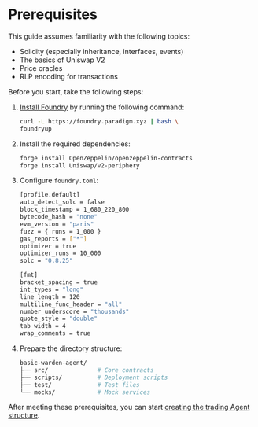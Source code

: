 ﻿---
sidebar_position: 2
---

# Prerequisites

This guide assumes familiarity with the following topics:

- Solidity (especially inheritance, interfaces, events)
- The basics of Uniswap V2
- Price oracles
- RLP encoding for transactions

Before you start, take the following steps:

1. [Install Foundry](https://book.getfoundry.sh/getting-started/installation) by running the following command:

   ```bash
   curl -L https://foundry.paradigm.xyz | bash \ 
   foundryup
   ```

2. Install the required dependencies:
   
   ```bash
   forge install OpenZeppelin/openzeppelin-contracts
   forge install Uniswap/v2-periphery
   ```

3. Configure `foundry.toml`:
   
   ```bash
   [profile.default]
   auto_detect_solc = false
   block_timestamp = 1_680_220_800
   bytecode_hash = "none"
   evm_version = "paris"
   fuzz = { runs = 1_000 }
   gas_reports = ["*"]
   optimizer = true
   optimizer_runs = 10_000
   solc = "0.8.25"
   
   [fmt]
   bracket_spacing = true
   int_types = "long"
   line_length = 120
   multiline_func_header = "all"
   number_underscore = "thousands"
   quote_style = "double"
   tab_width = 4
   wrap_comments = true
   ```

4. Prepare the directory structure:
   
   ```bash
   basic-warden-agent/
   ├── src/              # Core contracts
   ├── scripts/          # Deployment scripts
   ├── test/             # Test files
   └── mocks/            # Mock services
   ```
   
After meeting these prerequisites, you can start [creating the trading Agent structure](structure).